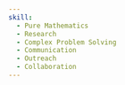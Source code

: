 ```yaml
---
skill:
  - Pure Mathematics
  - Research
  - Complex Problem Solving
  - Communication
  - Outreach
  - Collaboration
---
```

